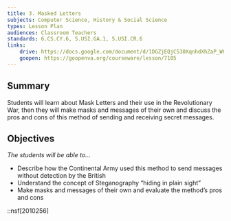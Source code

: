 ```yaml
---
title: 3. Masked Letters
subjects: Computer Science, History & Social Science
types: Lesson Plan
audiences: Classroom Teachers
standards: 6.CS.CY.6, 5.USI.GA.1, 5.USI.CR.6
links:
    drive: https://docs.google.com/document/d/1DGZjEQjC530XqnhdXhZaP_WHIkTdFjGxM5v7vfRmkR0/edit#heading=h.joty0v63l5oi
    goopen: https://goopenva.org/courseware/lesson/7105
---
```


## Summary

Students will learn about Mask Letters and their use in the Revolutionary War, then they will make masks and messages of their own and discuss the pros and cons of this method of sending and receiving secret messages.

## Objectives

*The students will be able to...*

- Describe how the Continental Army used this method to send messages without detection by the British
- Understand the concept of Steganography “hiding in plain sight”
- Make masks and messages of their own and evaluate the method’s pros and cons

::nsf[2010256]